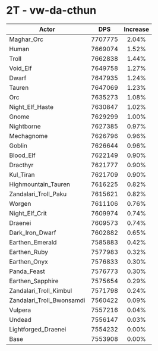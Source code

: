 # 2T - vw-da-cthun
| Actor | DPS | Increase |
|---|:---:|:---:|
|Maghar_Orc|7707775|2.04%|
|Human|7669074|1.52%|
|Troll|7662838|1.44%|
|Void_Elf|7649758|1.27%|
|Dwarf|7647935|1.24%|
|Tauren|7647069|1.23%|
|Orc|7635273|1.08%|
|Night_Elf_Haste|7630847|1.02%|
|Gnome|7629299|1.00%|
|Nightborne|7627385|0.97%|
|Mechagnome|7626796|0.96%|
|Goblin|7626644|0.96%|
|Blood_Elf|7622149|0.90%|
|Dracthyr|7621777|0.90%|
|Kul_Tiran|7621709|0.90%|
|Highmountain_Tauren|7616225|0.82%|
|Zandalari_Troll_Paku|7615621|0.82%|
|Worgen|7611106|0.76%|
|Night_Elf_Crit|7609974|0.74%|
|Draenei|7609573|0.74%|
|Dark_Iron_Dwarf|7602882|0.65%|
|Earthen_Emerald|7585883|0.42%|
|Earthen_Ruby|7577983|0.32%|
|Earthen_Onyx|7576833|0.30%|
|Panda_Feast|7576773|0.30%|
|Earthen_Sapphire|7575654|0.29%|
|Zandalari_Troll_Kimbul|7571798|0.24%|
|Zandalari_Troll_Bwonsamdi|7560422|0.09%|
|Vulpera|7557216|0.04%|
|Undead|7556147|0.03%|
|Lightforged_Draenei|7554232|0.00%|
|Base|7553908|0.00%|
